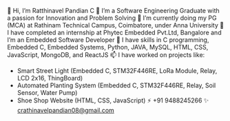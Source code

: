 👋 Hi, I’m Ratthinavel Pandian C
👀 I’m a Software Engineering Graduate with a passion for Innovation and Problem Solving
🌱 I’m currently doing my PG (MCA) at Rathinam Technical Campus, Coimbatore, under Anna University
💼 I have completed an internship at Phytec Embedded Pvt.Ltd, Bangalore and I’m an Embedded Software Developer
💞️ I have skills in C programming, Embedded C, Embedded Systems, Python, JAVA, MySQL, HTML, CSS, JavaScript, MongoDB, and ReactJS
📫 I have worked on projects like:
  -  Smart Street Light (Embedded C, STM32F446RE, LoRa Module, Relay, LCD 2x16, ThingBoard)
  -  Automated Planting System (Embedded C, STM32F446RE, Relay, Soil Sensor, Water Pump)
  -  Shoe Shop Website (HTML, CSS, JavaScript)
⚡ +91 9488245266
✨ crathinavelpandian08@gmail.com
